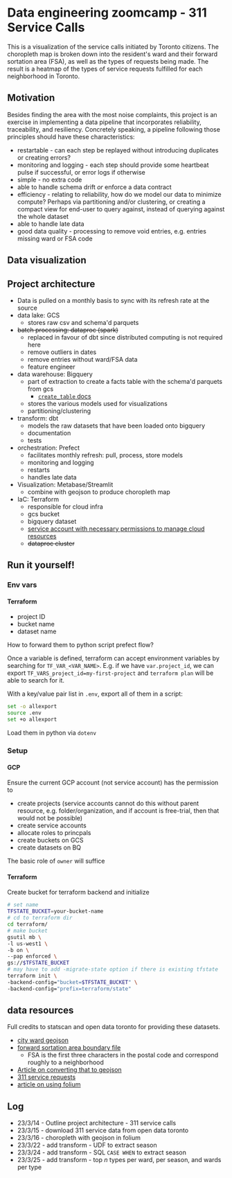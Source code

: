 # Data engineering zoomcamp - 311 Service Calls

This is a visualization of the service calls initiated by Toronto citizens. The choropleth map is broken down into the resident's ward and their forward sortation area (FSA), as well as the types of requests being made. The result is a heatmap of the types of service requests fulfilled for each neighborhood in Toronto.

## Motivation

Besides finding the area with the most noise complaints, this project is an exercise in implementing a data pipeline that incorporates reliability, traceability, and resiliency. Concretely speaking, a pipeline following those principles should have these characteristics:

- restartable - can each step be replayed without introducing duplicates or creating errors?
- monitoring and logging - each step should provide some heartbeat pulse if successful, or error logs if otherwise
- simple - no extra code
- able to handle schema drift *or* enforce a data contract
- efficiency - relating to reliability, how do we model our data to minimize compute? Perhaps via partitioning and/or clustering, or creating a compact view for end-user to query against, instead of querying against the whole dataset
- able to handle late data
- good data quality - processing to remove void entries, e.g. entries missing ward or FSA code

## Data visualization


## Project architecture

- Data is pulled on a monthly basis to sync with its refresh rate at the source
- data lake: GCS
    - stores raw csv and schema'd parquets
- ~~batch processing: dataproc (spark)~~
    - replaced in favour of dbt since distributed computing is not required here
    - remove outliers in dates
    - remove entries without ward/FSA data
    - feature engineer
- data warehouse: Bigquery
    - part of extraction to create a facts table with the schema'd parquets from gcs
        - [`create_table` docs](https://cloud.google.com/python/docs/reference/bigquery/latest/google.cloud.bigquery.client.Client#google_cloud_bigquery_client_Client_create_table)
    - stores the various models used for visualizations
    - partitioning/clustering
- transform: dbt
    - models the raw datasets that have been loaded onto bigquery
    - documentation
    - tests
- orchestration: Prefect
    - facilitates monthly refresh: pull, process, store models
    - monitoring and logging
    - restarts
    - handles late data
- Visualization: Metabase/Streamlit
    - combine with geojson to produce choropleth map
- IaC: Terraform
    - responsible for cloud infra
    - gcs bucket
    - bigquery dataset
    - [service account with necessary permissions to manage cloud resources](https://registry.terraform.io/modules/terraform-google-modules/service-accounts/google/latest)
    - ~~dataproc cluster~~

## Run it yourself!

### Env vars

#### Terraform

- project ID
- bucket name
- dataset name

How to forward them to python script prefect flow?

Once a variable is defined, terraform can accept environment variables by searching for `TF_VAR_<VAR_NAME>`. E.g. if we have `var.project_id`, we can export `TF_VARS_project_id=my-first-project` and `terraform plan` will be able to search for it.

With a key/value pair list in `.env`, export all of them in a script:

```bash
set -o allexport
source .env
set +o allexport
```

Load them in python via `dotenv`

### Setup

#### GCP

Ensure the current GCP account (not service account) has the permission to

- create projects (service accounts cannot do this without parent resource, e.g. folder/organization, and if account is free-trial, then that would not be possible)
- create service accounts
- allocate roles to princpals
- create buckets on GCS
- create datasets on BQ

The basic role of `owner` will suffice

#### Terraform

Create bucket for terraform backend and initialize

```bash
# set name
TFSTATE_BUCKET=your-bucket-name
# cd to terraform dir
cd terraform/
# make bucket
gsutil mb \
-l us-west1 \
-b on \
--pap enforced \
gs://$TFSTATE_BUCKET
# may have to add -migrate-state option if there is existing tfstate
terraform init \
-backend-config="bucket=$TFSTATE_BUCKET" \
-backend-config="prefix=terraform/state"
```


## data resources

Full credits to statscan and open data toronto for providing these datasets.

- [city ward geojson](https://open.toronto.ca/dataset/city-wards/)
- [forward sortation area boundary file](https://www12.statcan.gc.ca/census-recensement/2011/geo/bound-limit/bound-limit-2016-eng.cfm)
    - FSA is the first three characters in the postal code and correspond roughly to a neighborhood
- [Article on converting that to geojson](https://medium.com/dataexplorations/generating-geojson-file-for-toronto-fsas-9b478a059f04)
- [311 service requests](https://open.toronto.ca/dataset/311-service-requests-customer-initiated/)
- [article on using folium](https://realpython.com/python-folium-web-maps-from-data/)


## Log

- 23/3/14 - Outline project architecture - 311 service calls
- 23/3/15 - download 311 service data from open data toronto
- 23/3/16 - choropleth with geojson in folium
- 23/3/22 - add transform - UDF to extract season
- 23/3/24 - add transform - SQL `CASE WHEN` to extract season
- 23/3/25 - add transform - top *n* types per ward, per season, and wards per type
